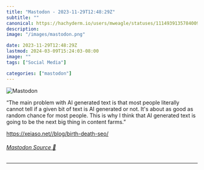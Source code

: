 ```yaml
---
title: "Mastodon - 2023-11-29T12:48:29Z"
subtitle: ""
canonical: https://hachyderm.io/users/mweagle/statuses/111493913578400968
description:
image: "/images/mastodon.png"

date: 2023-11-29T12:48:29Z
lastmod: 2024-03-09T15:24:03-08:00
image: ""
tags: ["Social Media"]

categories: ["mastodon"]
---
```

![Mastodon](/images/mastodon.png)

<p>“The main problem with AI generated text is that most people literally cannot tell if a given bit of text is AI generated or not. It&#39;s about as good as random chance for most people. This is why I think that AI generated text is going to be the next big thing in content farms.”</p><p><a href="https://xeiaso.net//blog/birth-death-seo/" target="_blank" rel="nofollow noopener noreferrer" translate="no"><span class="invisible">https://</span><span class="ellipsis">xeiaso.net//blog/birth-death-s</span><span class="invisible">eo/</span></a></p>


###### [Mastodon Source 🐘](https://hachyderm.io/@mweagle/111493913578400968)

___
